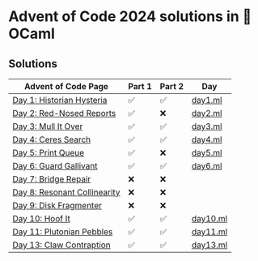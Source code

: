 # Advent of Code 2024 solutions in 🐫 OCaml

## Solutions

| Advent of Code Page                                                 | Part 1 | Part 2 | Day                      |
|---------------------------------------------------------------------|--------|--------|--------------------------|
| [Day 1: Historian Hysteria](https://adventofcode.com/2024/day/1)    | ✅     | ✅     | [day1.ml](lib/day1.ml)   |
| [Day 2: Red-Nosed Reports](https://adventofcode.com/2024/day/2)     | ✅     | ❌     | [day2.ml](lib/day2.ml)   |
| [Day 3: Mull It Over](https://adventofcode.com/2024/day/3)          | ✅     | ✅     | [day3.ml](lib/day3.ml)   |
| [Day 4: Ceres Search](https://adventofcode.com/2024/day/4)          | ✅     | ✅     | [day4.ml](lib/day4.ml)   |
| [Day 5: Print Queue](https://adventofcode.com/2024/day/5)           | ✅     | ❌     | [day5.ml](lib/day5.ml)   |
| [Day 6: Guard Gallivant](https://adventofcode.com/2024/day/6)       | ✅     | ✅     | [day6.ml](lib/day6.ml)   |
| [Day 7: Bridge Repair](https://adventofcode.com/2024/day/7)         | ❌     | ❌     |                          |
| [Day 8: Resonant Collinearity](https://adventofcode.com/2024/day/8) | ❌     | ❌     |                          |
| [Day 9: Disk Fragmenter](https://adventofcode.com/2024/day/9)       | ❌     | ❌     |                          |
| [Day 10: Hoof It](https://adventofcode.com/2024/day/10)             | ✅     | ✅     | [day10.ml](lib/day10.ml) |
| [Day 11: Plutonian Pebbles](https://adventofcode.com/2024/day/11)   | ✅     | ✅     | [day11.ml](lib/day11.ml) |
| [Day 13: Claw Contraption](https://adventofcode.com/2024/day/13)    | ✅     | ✅     | [day13.ml](lib/day13.ml) |
